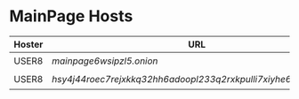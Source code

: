 # MainPage Hosts

| Hoster | URL                                                              | Version | Status             |
| ------ | ---------------------------------------------------------------- | ------- | ------------------ |
| USER8  | *mainpage6wsipzl5.onion*                                         | pre:v1  | :heavy_check_mark: |
| USER8  | *hsy4j44roec7rejxkkq32hh6adoopl233q2rxkpulli7xiyhe6if4tqd.onion* | pre:v1  | :heavy_check_mark: |

